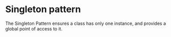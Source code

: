 # Singleton pattern

The Singleton Pattern ensures a class has only one instance, and provides a global point of access to it.
